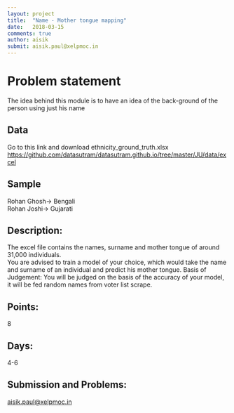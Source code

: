```yaml
---
layout: project
title:  "Name - Mother tongue mapping"
date:   2018-03-15
comments: true
author: aisik
submit: aisik.paul@xelpmoc.in
---
```

# Problem statement
The idea behind this module is to have an idea of the back-ground of the person using just his name

## Data
Go to this link and download ethnicity_ground_truth.xlsx
https://github.com/datasutram/datasutram.github.io/tree/master/JU/data/excel


## Sample
Rohan Ghosh-> Bengali  
Rohan Joshi-> Gujarati  

## Description:
The excel file contains the names, surname and mother tongue of around 31,000 individuals.   
You are advised to train a model of your choice, which would take the name and surname of an individual and predict his mother tongue.
Basis of Judgement:
You will be judged on the basis of the accuracy of your model, it will be fed random names from voter list scrape.

## Points:
8

## Days:
4-6

## Submission and Problems:
aisik.paul@xelpmoc.in
